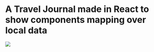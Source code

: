 # A Travel Journal made in React to show components mapping over local data

![](https://i.imgur.com/JtVjJGr.png)
